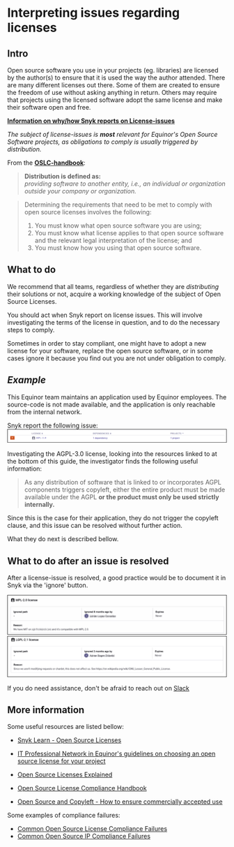 # Interpreting issues regarding licenses  


## Intro

Open source software you use in your projects (eg. libraries) are licensed by the author(s) to ensure that it is used the way the author attended. There are many different licenses out there. Some of them are created to ensure the freedom of use without asking anything in return. Others may require that projects using the licensed software adopt the same license and make their software open and free.

[**Information on why/how Snyk reports on License-issues**](https://docs.snyk.io/products/snyk-open-source/licenses)

*The subject of license-issues is **most** relevant for Equinor's Open Source Software projects, as obligations to comply is usually triggered by distribution.*  

From the [**OSLC-handbook**](https://github.com/finos/OSLC-handbook/blob/master/output/adoc/OSLC-handbook.adoc):

> **Distribution is defined as:**  
> *providing software to another entity, i.e., an individual or organization outside your company or organization.*


> Determining the requirements that need to be met to comply with open source licenses involves the following:
>
> 1. You must know what open source software you are using;
> 2. You must know what license applies to that open source software and the relevant legal interpretation of the license; and
> 3. You must know how you using that open source software.

## What to do

We recommend that all teams, regardless of whether they are *distributing* their solutions or not, acquire a working knowledge of the subject of Open Source Licenses.  

You should act when Snyk report on license issues. This will involve investigating the terms of the license in question, and to do the necessary steps to comply.  

Sometimes in order to stay compliant, one might have to adopt a new license for your software, replace the open source software, or in some cases ignore it because you find out you are not under obligation to comply.

## *Example*

This Equinor team maintains an application used by Equinor employees. The source-code is not made available, and the application is only reachable from the internal network.

Snyk report the following issue:
![aglp_issue](./images/agpl_issue.png)

Investigating the AGPL-3.0 license, looking into the resources linked to at the bottom of this guide, the investigator finds the following useful information:

> As any distribution of software that is linked to or incorporates AGPL components triggers copyleft, either the entire product must be made available under the AGPL **or the product must only be used strictly internally.**

Since this is the case for their application, they do not trigger the copyleft clause, and this issue can be resolved without further action.

What they do next is described bellow.

## What to do after an issue is resolved

After a license-issue is resolved, a good practice would be to document it in Snyk via the 'ignore' button.

![ignore_comment_1](./images/ignore_comment_1.png)
![ignore_comment_1](./images/ignore_comment_2.png)

If you do need assistance, don't be afraid to reach out on [Slack](https://equinor.slack.com/archives/CMM6FSW5V)

## More information

Some useful resources are listed bellow:

* [Snyk Learn - Open Source Licenses](https://snyk.io/learn/open-source-licenses/)

* [IT Professional Network in Equinor's guidelines on choosing an open source license for your project](https://github.com/equinor/it-professional-network/blob/master/doc/open_source/licenses.md)

* [Open Source Licenses Explained](https://www.whitesourcesoftware.com/resources/blog/open-source-licenses-explained/)

* [Open Source License Compliance Handbook](https://github.com/finos/OSLC-handbook/blob/master/output/adoc/OSLC-handbook.adoc)  

* [Open Source and Copyleft - How to ensure commercially accepted use](https://www.schjodt.no/en/news--events/newsletters/open-source--copyleft-licenses-how-to-ensure-commercially-acceptable-use/)

Some examples of compliance failures:

* [Common Open Source License Compliance Failures](https://www.linux.com/news/4-common-open-source-license-compliance-failures-and-how-avoid-them/)
* [Common Open Source IP Compliance Failures](https://www.linux.com/news/3-common-open-source-ip-compliance-failures-and-how-avoid-them/)
 

